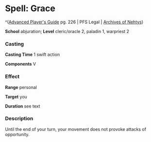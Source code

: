 # Spell: Grace

^([Advanced Player's Guide][ss-grace] pg. 226 | PFS Legal | [Archives of Nehtys][sn-grace])

**School** abjuration; **Level** cleric/oracle 2, paladin 1, warpriest 2

### Casting

**Casting Time** 1 swift action

**Components** V

### Effect

**Range** personal

**Target** you

**Duration** see text

### Description

Until the end of your turn, your movement does not provoke attacks of opportunity.

[ss-grace]: http://paizo.com/pathfinderRPG/v57
[sn-grace]: http://www.archivesofnethys.com/SpellDisplay.aspx?ItemName=Grace